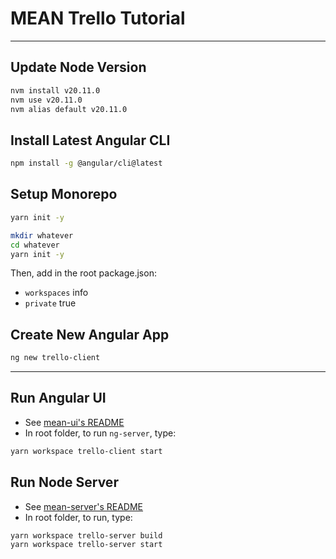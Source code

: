 # MEAN Trello Tutorial

---

## Update Node Version

```bash
nvm install v20.11.0
nvm use v20.11.0
nvm alias default v20.11.0
```


## Install Latest Angular CLI

```bash
npm install -g @angular/cli@latest
```


## Setup Monorepo

```bash
yarn init -y

mkdir whatever
cd whatever
yarn init -y
```

Then, add in the root package.json:
- `workspaces` info
- `private` true


## Create New Angular App

```bash
ng new trello-client
```

---

## Run Angular UI

- See [mean-ui\'s README](mean-ui/README.md)
- In root folder, to run `ng-server`, type:

```bash
yarn workspace trello-client start
```

## Run Node Server

- See [mean-server\'s README](mean-server/README.md)
- In root folder, to run, type:

```bash
yarn workspace trello-server build
yarn workspace trello-server start
```
